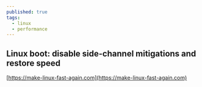 ```yaml
---
published: true
tags:
  - linux
  - performance
---
```

## Linux boot: disable side-channel mitigations and restore speed
[https://make-linux-fast-again.com](https://make-linux-fast-again.com)
